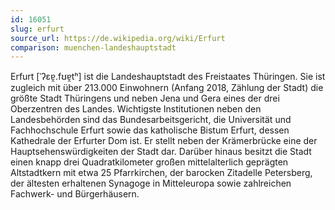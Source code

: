 ```yaml
---
id: 16051
slug: erfurt
source_url: https://de.wikipedia.org/wiki/Erfurt
comparison: muenchen-landeshauptstadt
---
```


Erfurt [ˈʔɛɐ̯.fʊɐ̯tʰ] ist die Landeshauptstadt des Freistaates Thüringen. Sie ist zugleich mit über 213.000 Einwohnern (Anfang 2018, Zählung der Stadt) die größte Stadt Thüringens und neben Jena und Gera eines der drei Oberzentren des Landes. Wichtigste Institutionen neben den Landesbehörden sind das Bundesarbeitsgericht, die Universität und Fachhochschule Erfurt sowie das katholische Bistum Erfurt, dessen Kathedrale der Erfurter Dom ist. Er stellt neben der Krämerbrücke eine der Hauptsehenswürdigkeiten der Stadt dar. Darüber hinaus besitzt die Stadt einen knapp drei Quadratkilometer großen mittelalterlich geprägten Altstadtkern mit etwa 25 Pfarrkirchen, der barocken Zitadelle Petersberg, der ältesten erhaltenen Synagoge in Mitteleuropa sowie zahlreichen Fachwerk- und Bürgerhäusern.
